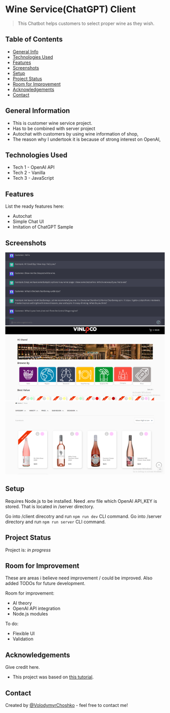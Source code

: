 # Wine Service(ChatGPT) Client

> This Chatbot helps customers to select proper wine as they wish.

## Table of Contents

- [General Info](#general-information)
- [Technologies Used](#technologies-used)
- [Features](#features)
- [Screenshots](#screenshots)
- [Setup](#setup)
- [Project Status](#project-status)
- [Room for Improvement](#room-for-improvement)
- [Acknowledgements](#acknowledgements)
- [Contact](#contact)

## General Information

- This is customer wine service project.
- Has to be combined with server project
- Autochat with customers by using wine information of shop,
- The reason why I undertook it is because of strong interest on OpenAI,

## Technologies Used

- Tech 1 - OpenAI API
- Tech 2 - Vanilla
- Tech 3 - JavaScript

## Features

List the ready features here:

- Autochat
- Simple Chat UI
- Imitation of ChatGPT Sample

## Screenshots

![Chat screenshot](./img/screenshot-1.png)
![Wineinfo screenshot](./img/screenshot-2.png)
![Finetuning screenshot](./img/screenshot-3.png)

<!-- If you have screenshots you'd like to share, include them here. -->

## Setup

Requires Node.js to be installed.
Need .env file which OpenAI API_KEY is stored. That is located in /server directory.

Go into /client direcotry and run `npm run dev` CLI command.
Go into /server directory and run `npm run server` CLI command.

## Project Status

Project is: _in progress_

## Room for Improvement

These are areas i believe need improvement / could be improved. Also added TODOs for future development.

Room for improvement:

- AI theory
- OpenAI API integration
- Node.js modules

To do:

- Flexible UI
- Validation

## Acknowledgements

Give credit here.

- This project was based on [this tutorial](https://platform.openai.com/docs/).

## Contact

Created by [@VolodymyrChoshko](https://github.com/VolodymyrChoshko/) - feel free to contact me!
